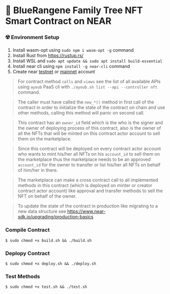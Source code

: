 
# 🧧 BlueRangene Family Tree NFT Smart Contract on NEAR

### ☢️ Environment Setup

1. Install wasm-opt using ```sudo npm i wasm-opt -g``` command
2. Install Rust from https://rustup.rs/
3. Install WSL and ```sudo apt update && sudo apt install build-essential```
4. Install near cli using ```npm install -g near-cli``` command
5. Create near [testnet](https://wallet.testnet.near.org/) or [mainnet](https://wallet.near.org/) account

> For contract method `calls` and `views` see the list of all available APIs using `ayoub` PaaS cli with `./ayoub.sh list --api --controller nft` command.

> The caller must have called the `new_*()` method in first call of the contract in order to initialize the state of the contract on chain and use other methods, calling this method will panic on second call.

> This contract has an `owner_id` field which is the who is the signer and the owner of deploying process of this contract, also is the owner of all the NFTs that will be minted on this contract actor account to sell them on the marketplace.

> Since this contract will be deployed on every contract actor account who wants to mint his/her all NFTs on his `account_id` to sell them on the marketplace thus the marketplace needs to be an approved `account_id` for the owner to transfer or list his/her all NFTs on behalf of him/her in there.

> The marketplace can make a cross contract call to all implemented methods in this contract (which is deployed on minter or creator contract actor account) like approval and transfer methods to sell the NFT on behalf of the owner.

> To update the state of the contract in production like migrating to a new data structure see https://www.near-sdk.io/upgrading/production-basics

### Compile Contract
```
$ sudo chmod +x build.sh && ./build.sh 
```

### Deplopy Contract
```
$ sudo chmod +x deploy.sh && ./deploy.sh
```

### Test Methods
```
$ sudo chmod +x test.sh && ./test.sh
```